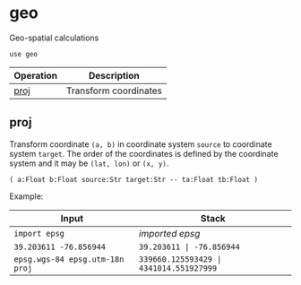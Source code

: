 # geo

<!-- eval: use geo -->

Geo-spatial calculations

    use geo

<!-- index -->

| Operation                     | Description
|-------------------------------|----------------
| [proj](#proj)                 | Transform coordinates


## proj

Transform coordinate `(a, b)` in coordinate system `source` to coordinate
system `target`. The order of the coordinates is defined by the coordinate
system and it may be `(lat, lon)` or `(x, y)`.

    ( a:Float b:Float source:Str target:Str -- ta:Float tb:Float )


Example:

<!-- test: proj -->

| Input                           | Stack
|---------------------------------|---------------------
| `import epsg`                   | *imported epsg*
| `39.203611 -76.856944`          | `39.203611 \| -76.856944`
| `epsg.wgs-84 epsg.utm-18n proj` | `339660.125593429 \| 4341014.551927999`




